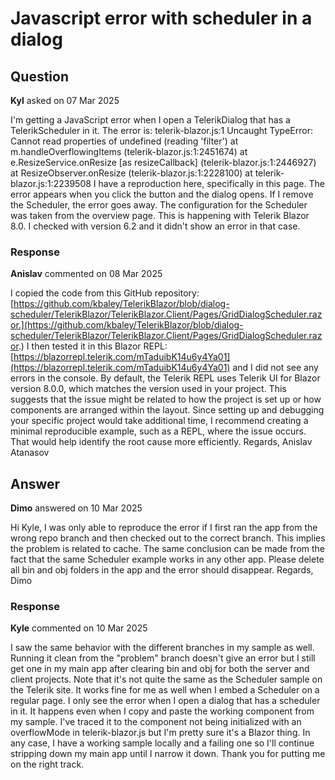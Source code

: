 # Javascript error with scheduler in a dialog

## Question

**Kyl** asked on 07 Mar 2025

I'm getting a JavaScript error when I open a TelerikDialog that has a TelerikScheduler in it. The error is: telerik-blazor.js:1 Uncaught TypeError: Cannot read properties of undefined (reading 'filter') at m.handleOverflowingItems (telerik-blazor.js:1:2451674) at e.ResizeService.onResize [as resizeCallback] (telerik-blazor.js:1:2446927) at ResizeObserver.onResize (telerik-blazor.js:1:2228100) at telerik-blazor.js:1:2239508 I have a reproduction here, specifically in this page. The error appears when you click the button and the dialog opens. If I remove the Scheduler, the error goes away. The configuration for the Scheduler was taken from the overview page. This is happening with Telerik Blazor 8.0. I checked with version 6.2 and it didn't show an error in that case.

### Response

**Anislav** commented on 08 Mar 2025

I copied the code from this GitHub repository: [https://github.com/kbaley/TelerikBlazor/blob/dialog-scheduler/TelerikBlazor/TelerikBlazor.Client/Pages/GridDialogScheduler.razor.](https://github.com/kbaley/TelerikBlazor/blob/dialog-scheduler/TelerikBlazor/TelerikBlazor.Client/Pages/GridDialogScheduler.razor.) I then tested it in this Blazor REPL: [https://blazorrepl.telerik.com/mTaduibK14u6y4Ya01](https://blazorrepl.telerik.com/mTaduibK14u6y4Ya01) and I did not see any errors in the console. By default, the Telerik REPL uses Telerik UI for Blazor version 8.0.0, which matches the version used in your project. This suggests that the issue might be related to how the project is set up or how components are arranged within the layout. Since setting up and debugging your specific project would take additional time, I recommend creating a minimal reproducible example, such as a REPL, where the issue occurs. That would help identify the root cause more efficiently. Regards, Anislav Atanasov

## Answer

**Dimo** answered on 10 Mar 2025

Hi Kyle, I was only able to reproduce the error if I first ran the app from the wrong repo branch and then checked out to the correct branch. This implies the problem is related to cache. The same conclusion can be made from the fact that the same Scheduler example works in any other app. Please delete all bin and obj folders in the app and the error should disappear. Regards, Dimo

### Response

**Kyle** commented on 10 Mar 2025

I saw the same behavior with the different branches in my sample as well. Running it clean from the "problem" branch doesn't give an error but I still get one in my main app after clearing bin and obj for both the server and client projects. Note that it's not quite the same as the Scheduler sample on the Telerik site. It works fine for me as well when I embed a Scheduler on a regular page. I only see the error when I open a dialog that has a scheduler in it. It happens even when I copy and paste the working component from my sample. I've traced it to the component not being initialized with an overflowMode in telerik-blazor.js but I'm pretty sure it's a Blazor thing. In any case, I have a working sample locally and a failing one so I'll continue stripping down my main app until I narrow it down. Thank you for putting me on the right track.
